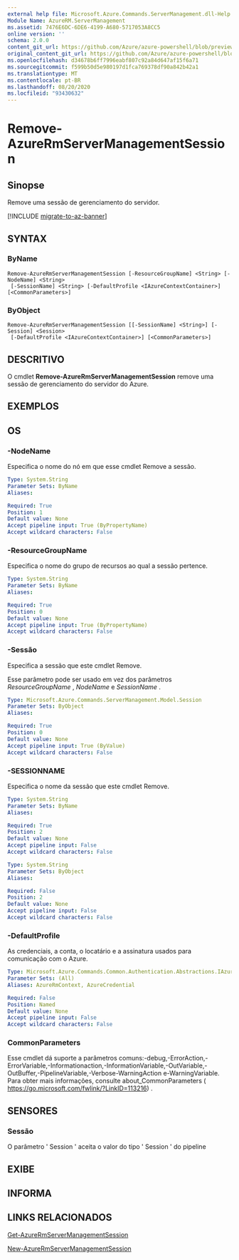 ```yaml
---
external help file: Microsoft.Azure.Commands.ServerManagement.dll-Help.xml
Module Name: AzureRM.ServerManagement
ms.assetid: 7476E6DC-6DE6-4199-A680-5717053A8CC5
online version: ''
schema: 2.0.0
content_git_url: https://github.com/Azure/azure-powershell/blob/preview/src/ResourceManager/ServerManagement/Commands.ServerManagement/help/Remove-AzureRmServerManagementSession.md
original_content_git_url: https://github.com/Azure/azure-powershell/blob/preview/src/ResourceManager/ServerManagement/Commands.ServerManagement/help/Remove-AzureRmServerManagementSession.md
ms.openlocfilehash: d34678b6ff7996eabf807c92a84d647af15f6a71
ms.sourcegitcommit: f599b50d5e980197d1fca769378df90a842b42a1
ms.translationtype: MT
ms.contentlocale: pt-BR
ms.lasthandoff: 08/20/2020
ms.locfileid: "93430632"
---
```

# Remove-AzureRmServerManagementSession

## Sinopse
Remove uma sessão de gerenciamento do servidor.

[!INCLUDE [migrate-to-az-banner](../../includes/migrate-to-az-banner.md)]

## SYNTAX

### ByName
```
Remove-AzureRmServerManagementSession [-ResourceGroupName] <String> [-NodeName] <String>
 [-SessionName] <String> [-DefaultProfile <IAzureContextContainer>] [<CommonParameters>]
```

### ByObject
```
Remove-AzureRmServerManagementSession [[-SessionName] <String>] [-Session] <Session>
 [-DefaultProfile <IAzureContextContainer>] [<CommonParameters>]
```

## DESCRITIVO
O cmdlet **Remove-AzureRmServerManagementSession** remove uma sessão de gerenciamento do servidor do Azure.

## EXEMPLOS

## OS

### -NodeName
Especifica o nome do nó em que esse cmdlet Remove a sessão.

```yaml
Type: System.String
Parameter Sets: ByName
Aliases: 

Required: True
Position: 1
Default value: None
Accept pipeline input: True (ByPropertyName)
Accept wildcard characters: False
```

### -ResourceGroupName
Especifica o nome do grupo de recursos ao qual a sessão pertence.

```yaml
Type: System.String
Parameter Sets: ByName
Aliases: 

Required: True
Position: 0
Default value: None
Accept pipeline input: True (ByPropertyName)
Accept wildcard characters: False
```

### -Sessão
Especifica a sessão que este cmdlet Remove.

Esse parâmetro pode ser usado em vez dos parâmetros *ResourceGroupName* , *NodeName* e *SessionName* .

```yaml
Type: Microsoft.Azure.Commands.ServerManagement.Model.Session
Parameter Sets: ByObject
Aliases: 

Required: True
Position: 0
Default value: None
Accept pipeline input: True (ByValue)
Accept wildcard characters: False
```

### -SESSIONNAME
Especifica o nome da sessão que este cmdlet Remove.

```yaml
Type: System.String
Parameter Sets: ByName
Aliases: 

Required: True
Position: 2
Default value: None
Accept pipeline input: False
Accept wildcard characters: False
```

```yaml
Type: System.String
Parameter Sets: ByObject
Aliases: 

Required: False
Position: 2
Default value: None
Accept pipeline input: False
Accept wildcard characters: False
```

### -DefaultProfile
As credenciais, a conta, o locatário e a assinatura usados para comunicação com o Azure.

```yaml
Type: Microsoft.Azure.Commands.Common.Authentication.Abstractions.IAzureContextContainer
Parameter Sets: (All)
Aliases: AzureRmContext, AzureCredential

Required: False
Position: Named
Default value: None
Accept pipeline input: False
Accept wildcard characters: False
```

### CommonParameters
Esse cmdlet dá suporte a parâmetros comuns:-debug,-ErrorAction,-ErrorVariable,-Informationaction,-InformationVariable,-OutVariable,-OutBuffer,-PipelineVariable,-Verbose-WarningAction e-WarningVariable. Para obter mais informações, consulte about_CommonParameters ( https://go.microsoft.com/fwlink/?LinkID=113216) .

## SENSORES

### Sessão
O parâmetro ' Session ' aceita o valor do tipo ' Session ' do pipeline

## EXIBE

## INFORMA

## LINKS RELACIONADOS

[Get-AzureRmServerManagementSession](./Get-AzureRmServerManagementSession.md)

[New-AzureRmServerManagementSession](./New-AzureRmServerManagementSession.md)


